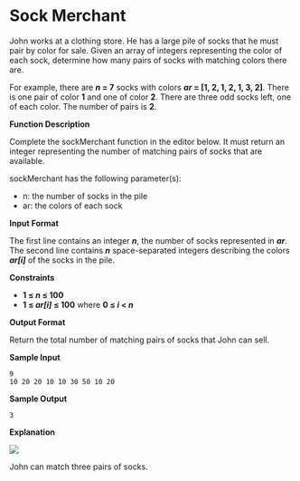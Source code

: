 # Sock Merchant

John works at a clothing store. He has a large pile of socks that he must pair by color for sale. Given an array of integers representing the color of each sock, determine how many pairs of socks with matching colors there are.

For example, there are ***n* = 7** socks with colors ***ar* = [1, 2, 1, 2, 1, 3, 2]**. There is one pair of color **1** and one of color **2**. There are three odd socks left, one of each color. The number of pairs is **2**.

**Function Description**

Complete the sockMerchant function in the editor below. It must return an integer representing the number of matching pairs of socks that are available.

sockMerchant has the following parameter(s):

- n: the number of socks in the pile
- ar: the colors of each sock

**Input Format**

The first line contains an integer ***n***, the number of socks represented in ***ar***.  
The second line contains ***n*** space-separated integers describing the colors ***ar[i]*** of the socks in the pile.

**Constraints**

- **1 ≤ *n* ≤ 100**
- **1 ≤ *ar[i]* ≤ 100** where **0 ≤ *i* < *n***

**Output Format**

Return the total number of matching pairs of socks that John can sell.

**Sample Input**
```
9
10 20 20 10 10 30 50 10 20
```

**Sample Output**
```
3
```

**Explanation**

![](https://s3.amazonaws.com/hr-challenge-images/25168/1474122392-c7b9097430-sock.png)

John can match three pairs of socks.
